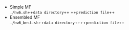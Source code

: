 * Simple MF<br>
    `./hw6.sh`++`data directory`++ ++`prediction file`++
* Ensembled MF<br>
    `./hw6_best.sh`++`data directory`++++`prediction file`++
